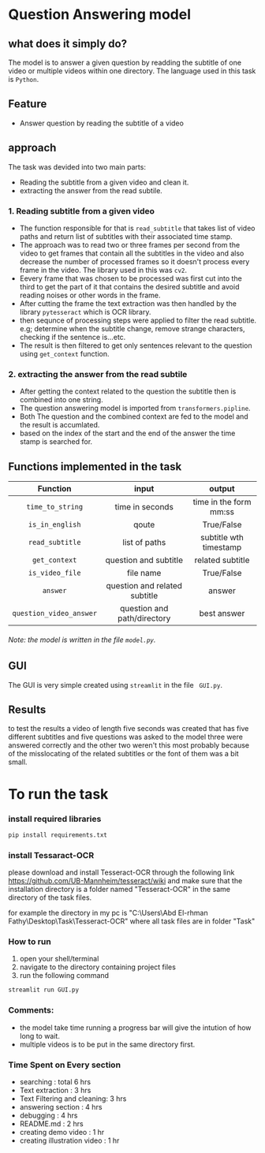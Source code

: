 # Question Answering model
## what does it simply do?

The model is to answer a given question by readding the subtitle of one video or multiple videos within one directory.
The language used in this task is ```Python```.

## Feature
- Answer question by reading the subtitle of a video

## approach
The task was devided into two main parts:
- Reading the subtitle from a given video and clean it.
- extracting the answer from the read subtile.

### 1. Reading subtitle from a given video
- The function responsible for that is ```read_subtitle``` that takes list of video paths and return list of subtitles with their associated time stamp.
- The approach was to read two or three frames per second from the video to get frames that contain all the subtitles in the video and also decrease the number of processed frames so it doesn't process every frame in the video.
The library used in this was ```cv2```.
- Eevery frame that was chosen to be processed was first cut into the third to get the part of it that contains the desired subtitle and avoid reading noises or other words in the frame.
- After cutting the frame the text extraction was then handled by the library ```pytesseract``` which is OCR library.
- then sequnce of processing steps were applied to filter the read subtitle. e.g; determine when the subtitle change, remove strange characters, checking if the sentence is...etc.
- The result is then filtered to get only sentences relevant to the question using ```get_context``` function.

### 2. extracting the answer from the read subtile
- After getting the context related to the question the subtitle then is combined into one string.
- The question answering model is imported from ```transformers.pipline```.
- Both The question and the combined context are fed to the model and the result is accumlated.
- based on the index of the start and the end of the answer the time stamp is searched for.



## Functions implemented in the task
| Function | input | output 
| :---: | :---: | :---: |
| ```time_to_string``` | time in seconds | time in the form mm:ss |
| ```is_in_english``` | qoute  | True/False  |
|```read_subtitle``` |list of paths | subtitle wth timestamp |
|```get_context``` | question and subtitle | related subtitle|
|``` is_video_file ```| file name | True/False|
|```answer``` |question and related subtitle | answer |
|```question_video_answer``` | question and path/directory | best answer|

###### Note: the model is written in the file ```model.py```.

## GUI
The GUI is very simple created using ```streamlit``` in the file ``` GUI.py```.


## Results
to test the results a video of length five seconds was created that has five different subtitles and five questions was asked to the model three were answered correctly and the other two weren't this most probably because of the misslocating of the related subtitles or the font of them was a bit small.


# To run the task
### install required libraries
```bash
pip install requirements.txt
```
### install Tessaract-OCR
please download and install Tesseract-OCR through the following link https://github.com/UB-Mannheim/tesseract/wiki
and make sure that the installation directory is a folder named "Tesseract-OCR" in the same directory of the task files.

for example the directory in my pc is "C:\Users\Abd El-rhman Fathy\Desktop\Task\Tesseract-OCR"
where all task files are in folder "Task"

### How to run
1. open your shell/terminal
2. navigate to the directory containing project files
3. run the following command 
``` bash
streamlit run GUI.py
```

### Comments:
- the model take time running a progress bar will give the intution of how long to wait.
- multiple videos is to be put in the same directory first.

### Time Spent on Every section
- searching : total 6 hrs
- Text extraction : 3 hrs
- Text Filtering and cleaning: 3 hrs
- answering section : 4 hrs
- debugging : 4 hrs
- README.md : 2 hrs
- creating demo video : 1 hr
- creating illustration video : 1 hr

